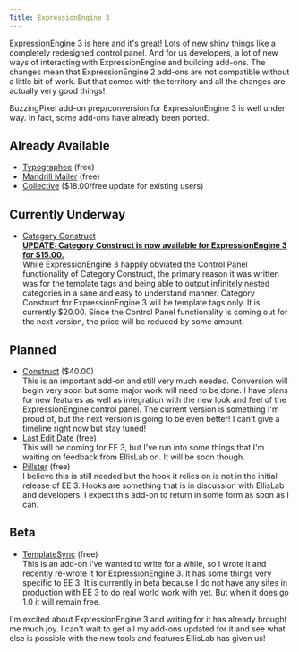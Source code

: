 ```yaml
---
Title: ExpressionEngine 3
---
```


ExpressionEngine 3 is here and it's great! Lots of new shiny things like a completely redesigned control panel. And for us developers, a lot of new ways of interacting with ExpressionEngine and building add-ons. The changes mean that ExpressionEngine 2 add-ons are not compatible without a little bit of work. But that comes with the territory and all the changes are actually very good things!

BuzzingPixel add-on prep/conversion for ExpressionEngine 3 is well under way. In fact, some add-ons have already been ported.

## Already Available

- [Typographee](/ee-add-ons/typographee/documentation) (free)
- [Mandrill Mailer](/ee-add-ons/mandrill-mailer) (free)
- [Collective](/ee-add-ons/collective) ($18.00/free update for existing users)

## Currently Underway

- [Category Construct](/ee-add-ons/category-construct)  
**[UPDATE: Category Construct is now available for ExpressionEngine 3 for $15.00.](/news/category-construct-for-expressionengine-3)**  
While ExpressionEngine 3 happily obviated the Control Panel functionality of Category Construct, the primary reason it was written was for the template tags and being able to output infinitely nested categories in a sane and easy to understand manner. Category Construct for ExpressionEngine 3 will be template tags only. It is currently $20.00. Since the Control Panel functionality is coming out for the next version, the price will be reduced by some amount.

## Planned

- [Construct](/ee-add-ons/construct) ($40.00)  
This is an important add-on and still very much needed. Conversion will begin very soon but some major work will need to be done. I have plans for new features as well as integration with the new look and feel of the ExpressionEngine control panel. The current version is something I'm proud of, but the next version is going to be even better! I can't give a timeline right now but stay tuned!
- [Last Edit Date](/ee-add-ons/last-edit-date) (free)  
This will be coming for EE 3, but I've run into some things that I'm waiting on feedback from EllisLab on. It will be soon though.
- [Pillster](/ee-add-ons/pillster) (free)  
I believe this is still needed but the hook it relies on is not in the initial release of EE 3. Hooks are something that is in discussion with EllisLab and developers. I expect this add-on to return in some form as soon as I can.

## Beta

- [TemplateSync](https://github.com/tjdraper/template-sync/tree/develop) (free)  
This is an add-on I've wanted to write for a while, so I wrote it and recently re-wrote it for ExpressionEngine 3. It has some things very specific to EE 3. It is currently in beta because I do not have any sites in production with EE 3 to do real world work with yet. But when it does go 1.0 it will remain free.

I'm excited about ExpressionEngine 3 and writing for it has already brought me much joy. I can't wait to get all my add-ons updated for it and see what else is possible with the new tools and features EllisLab has given us!
